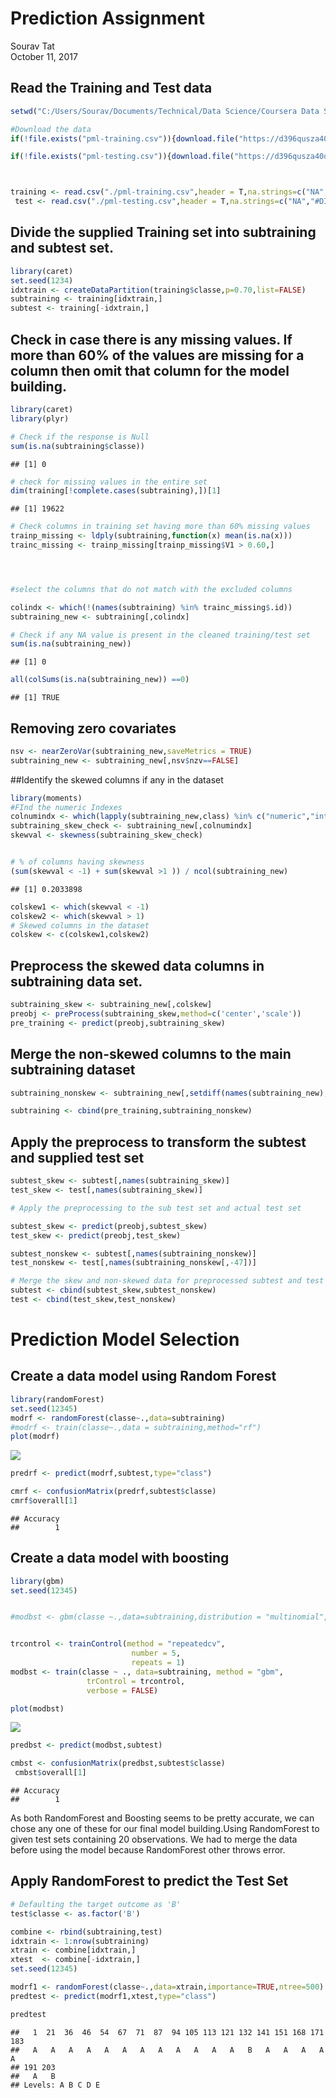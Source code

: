 # Prediction Assignment
Sourav Tat  
October 11, 2017  





## Read the Training and Test data




```r
setwd("C:/Users/Sourav/Documents/Technical/Data Science/Coursera Data Science Specialization/Coursera_08_Practical Machine Learning/data")

#Download the data
if(!file.exists("pml-training.csv")){download.file("https://d396qusza40orc.cloudfront.net/predmachlearn/pml-training.csv", destfile = "pml-training.csv")}

if(!file.exists("pml-testing.csv")){download.file("https://d396qusza40orc.cloudfront.net/predmachlearn/pml-testing.csv", destfile = "pml-testing.csv")}



training <- read.csv("./pml-training.csv",header = T,na.strings=c("NA","#DIV/0!",""))
 test <- read.csv("./pml-testing.csv",header = T,na.strings=c("NA","#DIV/0!",""))
```

## Divide the supplied Training set into subtraining and subtest set.


```r
library(caret)
set.seed(1234)
idxtrain <- createDataPartition(training$classe,p=0.70,list=FALSE)
subtraining <- training[idxtrain,]
subtest <- training[-idxtrain,]
```



##  Check in case there is any missing values. If more than 60% of the values are missing for a column then omit that column for the model building.


```r
library(caret)
library(plyr)

# Check if the response is Null
sum(is.na(subtraining$classe))
```

```
## [1] 0
```

```r
# check for missing values in the entire set
dim(training[!complete.cases(subtraining),])[1]
```

```
## [1] 19622
```

```r
# Check columns in training set having more than 60% missing values
trainp_missing <- ldply(subtraining,function(x) mean(is.na(x)))
trainc_missing <- trainp_missing[trainp_missing$V1 > 0.60,]




#select the columns that do not match with the excluded columns 

colindx <- which(!(names(subtraining) %in% trainc_missing$.id))
subtraining_new <- subtraining[,colindx]

# Check if any NA value is present in the cleaned training/test set
sum(is.na(subtraining_new))
```

```
## [1] 0
```

```r
all(colSums(is.na(subtraining_new)) ==0)
```

```
## [1] TRUE
```


## Removing zero covariates


```r
nsv <- nearZeroVar(subtraining_new,saveMetrics = TRUE)
subtraining_new <- subtraining_new[,nsv$nzv==FALSE]
```

##Identify the skewed columns if any in the dataset

```r
library(moments)
#FInd the numeric Indexes
colnumindx <- which(lapply(subtraining_new,class) %in% c("numeric","integer"))
subtraining_skew_check <- subtraining_new[,colnumindx]
skewval <- skewness(subtraining_skew_check)


# % of columns having skewness
(sum(skewval < -1) + sum(skewval >1 )) / ncol(subtraining_new)
```

```
## [1] 0.2033898
```

```r
colskew1 <- which(skewval < -1)
colskew2 <- which(skewval > 1)
# Skewed columns in the dataset
colskew <- c(colskew1,colskew2)
```

## Preprocess the skewed data columns in subtraining data set. 

```r
subtraining_skew <- subtraining_new[,colskew]
preobj <- preProcess(subtraining_skew,method=c('center','scale'))
pre_training <- predict(preobj,subtraining_skew)
```

## Merge the non-skewed columns to the main subtraining dataset


```r
subtraining_nonskew <- subtraining_new[,setdiff(names(subtraining_new),names(subtraining_skew))]

subtraining <- cbind(pre_training,subtraining_nonskew)
```

## Apply the preprocess to transform the subtest and supplied test set


```r
subtest_skew <- subtest[,names(subtraining_skew)]
test_skew <- test[,names(subtraining_skew)]

# Apply the preprocessing to the sub test set and actual test set

subtest_skew <- predict(preobj,subtest_skew)
test_skew <- predict(preobj,test_skew)

subtest_nonskew <- subtest[,names(subtraining_nonskew)]
test_nonskew <- test[,names(subtraining_nonskew[,-47])]

# Merge the skew and non-skewed data for preprocessed subtest and test data set
subtest <- cbind(subtest_skew,subtest_nonskew)
test <- cbind(test_skew,test_nonskew)
```

# Prediction Model Selection

## Create a data model using Random Forest


```r
library(randomForest)
set.seed(12345)
modrf <- randomForest(classe~.,data=subtraining)
#modrf <- train(classe~.,data = subtraining,method="rf")
plot(modrf)
```

![](Prediction-Assignment_files/figure-html/forest-1.png)<!-- -->

```r
predrf <- predict(modrf,subtest,type="class")

cmrf <- confusionMatrix(predrf,subtest$classe)
cmrf$overall[1]
```

```
## Accuracy 
##        1
```

## Create a data model with boosting


```r
library(gbm)
set.seed(12345)


#modbst <- gbm(classe ~.,data=subtraining,distribution = "multinomial",n.trees = 500)


trcontrol <- trainControl(method = "repeatedcv",
                           number = 5,
                           repeats = 1)
modbst <- train(classe ~ ., data=subtraining, method = "gbm",
                 trControl = trcontrol,
                 verbose = FALSE)

plot(modbst)
```

![](Prediction-Assignment_files/figure-html/boosting-1.png)<!-- -->

```r
predbst <- predict(modbst,subtest)

cmbst <- confusionMatrix(predbst,subtest$classe)
 cmbst$overall[1]
```

```
## Accuracy 
##        1
```


As both RandomForest and Boosting seems to be pretty accurate, we can chose any one of these for our final model building.Using RandomForest to given test sets containing 20 observations. We had to merge the data before using the model because RandomForest other throws error.

## Apply RandomForest to predict the Test Set


```r
# Defaulting the target outcome as 'B'
test$classe <- as.factor('B')

combine <- rbind(subtraining,test)
idxtrain <- 1:nrow(subtraining)
xtrain <- combine[idxtrain,]
xtest  <- combine[-idxtrain,]
set.seed(12345)

modrf1 <- randomForest(classe~.,data=xtrain,importance=TRUE,ntree=500)
predtest <- predict(modrf1,xtest,type="class")

predtest
```

```
##   1  21  36  46  54  67  71  87  94 105 113 121 132 141 151 168 171 183 
##   A   A   A   A   A   A   A   A   A   A   A   A   B   A   A   A   A   A 
## 191 203 
##   A   B 
## Levels: A B C D E
```
